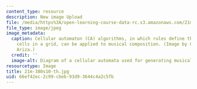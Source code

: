 ```yaml
---
content_type: resource
description: New image Upload
file: /media/https%3A/open-learning-course-data-rc.s3.amazonaws.com/21m-380-music-and-technology-algorithmic-and-generative-music-spring-2010/66ef42ec2c99cbeb93d93644c4a2c5fb_21m-380s10-th.jpg
file_type: image/jpeg
image_metadata:
  caption: Cellular automaton (CA) algorithms, in which rules define the state of
    cells in a grid, can be applied to musical composition. (Image by Christopher
    Ariza.)
  credit: ''
  image-alt: Diagram of a cellular automata used for generating musical compositions.
resourcetype: Image
title: 21m-380s10-th.jpg
uid: 66ef42ec-2c99-cbeb-93d9-3644c4a2c5fb
---
```


